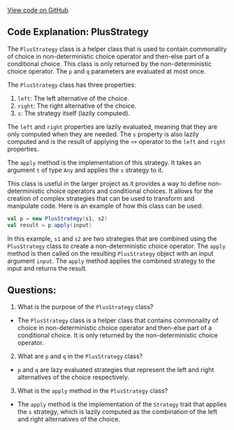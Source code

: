 [View code on GitHub](sigmastate-interpreterhttps://github.com/ScorexFoundation/sigmastate-interpreter/common/shared/src/main/scala/sigmastate/kiama/rewriting/PlusStrategy.scala)

## Code Explanation: PlusStrategy

The `PlusStrategy` class is a helper class that is used to contain commonality of choice in non-deterministic choice operator and then-else part of a conditional choice. This class is only returned by the non-deterministic choice operator. The `p` and `q` parameters are evaluated at most once.

The `PlusStrategy` class has three properties:

1. `left`: The left alternative of the choice.
2. `right`: The right alternative of the choice.
3. `s`: The strategy itself (lazily computed).

The `left` and `right` properties are lazily evaluated, meaning that they are only computed when they are needed. The `s` property is also lazily computed and is the result of applying the `<+` operator to the `left` and `right` properties.

The `apply` method is the implementation of this strategy. It takes an argument `t` of type `Any` and applies the `s` strategy to it.

This class is useful in the larger project as it provides a way to define non-deterministic choice operators and conditional choices. It allows for the creation of complex strategies that can be used to transform and manipulate code. Here is an example of how this class can be used:

```scala
val p = new PlusStrategy(s1, s2)
val result = p.apply(input)
```

In this example, `s1` and `s2` are two strategies that are combined using the `PlusStrategy` class to create a non-deterministic choice operator. The `apply` method is then called on the resulting `PlusStrategy` object with an input argument `input`. The `apply` method applies the combined strategy to the input and returns the result.
## Questions: 
 1. What is the purpose of the `PlusStrategy` class?
- The `PlusStrategy` class is a helper class that contains commonality of choice in non-deterministic choice operator and then-else part of a conditional choice. It is only returned by the non-deterministic choice operator.

2. What are `p` and `q` in the `PlusStrategy` class?
- `p` and `q` are lazy evaluated strategies that represent the left and right alternatives of the choice respectively.

3. What is the `apply` method in the `PlusStrategy` class?
- The `apply` method is the implementation of the `Strategy` trait that applies the `s` strategy, which is lazily computed as the combination of the left and right alternatives of the choice.
